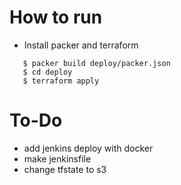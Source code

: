 # How to run

* Install packer and terraform

```
   $ packer build deploy/packer.json
   $ cd deploy
   $ terraform apply
```
# To-Do

* add jenkins deploy with docker
* make jenkinsfile
* change tfstate to s3
